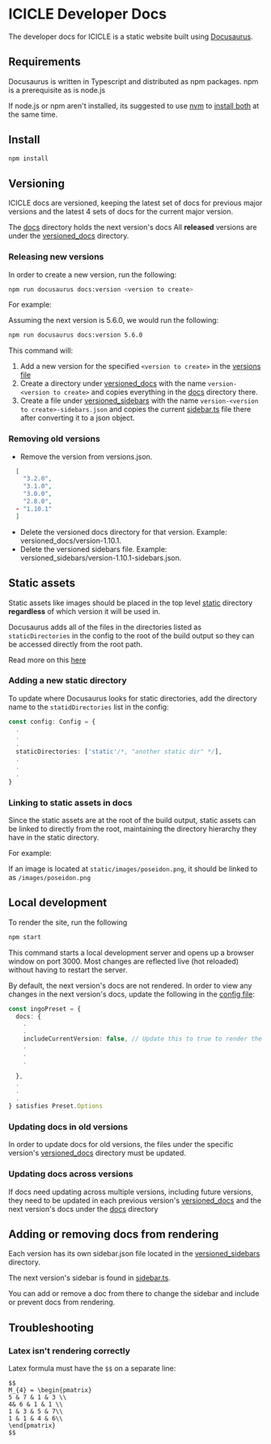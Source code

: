 # ICICLE Developer Docs

The developer docs for ICICLE is a static website built using [Docusaurus](https://docusaurus.io/).

## Requirements

Docusaurus is written in Typescript and distributed as npm packages. npm is a prerequisite as is node.js

If node.js or npm aren't installed, its suggested to use [nvm](https://github.com/nvm-sh/nvm?tab=readme-ov-file#installing-and-updating) to [install both](https://github.com/nvm-sh/nvm?tab=readme-ov-file#usage) at the same time.

## Install

```sh
npm install
```

## Versioning

ICICLE docs are versioned, keeping the latest set of docs for previous major versions and the latest 4 sets of docs for the current major version.

The [docs](./docs/) directory holds the next version's docs
All **released** versions are under the [versioned_docs](./versioned_docs/) directory.

### Releasing new versions

In order to create a new version, run the following:

```sh
npm run docusaurus docs:version <version to create>
```

For example:

Assuming the next version is 5.6.0, we would run the following:

```sh
npm run docusaurus docs:version 5.6.0
```

This command will:

1. Add a new version for the specified `<version to create>` in the [versions file](./versions.json)
2. Create a directory under [versioned_docs](./versioned_docs/) with the name `version-<version to create>` and copies everything in the [docs](./docs/) directory there.
3. Create a file under [versioned_sidebars](./versioned_sidebars/) with the name `version-<version to create>-sidebars.json` and copies the current [sidebar.ts](./sidebars.ts) file there after converting it to a json object.

### Removing old versions

- Remove the version from versions.json.

```json
  [
    "3.2.0",
    "3.1.0",
    "3.0.0",
    "2.8.0",
  - "1.10.1"
  ]
```

- Delete the versioned docs directory for that version. Example: versioned_docs/version-1.10.1.
- Delete the versioned sidebars file. Example: versioned_sidebars/version-1.10.1-sidebars.json.

## Static assets

Static assets like images should be placed in the top level [static](./static/) directory **regardless** of which version it will be used in.

Docusaurus adds all of the files in the directories listed as `staticDirectories` in the config to the root of the build output so they can be accessed directly from the root path.

Read more on this [here](https://docusaurus.io/docs/static-assets)

### Adding a new static directory

To update where Docusaurus looks for static directories, add the directory name to the `statidDirectories` list in the config:

```ts
const config: Config = {
  .
  .
  .
  staticDirectories: ['static'/*, "another static dir" */],
  .
  .
  .
}
```

### Linking to static assets in docs

Since the static assets are at the root of the build output, static assets can be linked to directly from the root, maintaining the directory hierarchy they have in the static directory.

For example:

If an image is located at `static/images/poseidon.png`, it should be linked to as `/images/poseidon.png`

## Local development

To render the site, run the following

```sh
npm start
```

This command starts a local development server and opens up a browser window on port 3000. Most changes are reflected live (hot reloaded) without having to restart the server.

By default, the next version's docs are not rendered. In order to view any changes in the next version's docs, update the following in the [config file](./docusaurus.config.ts):

```ts
const ingoPreset = {
  docs: {
    .
    .
    includeCurrentVersion: false, // Update this to true to render the next verion's docs
    .
    .
    .

  },
  .
  .
  .
} satisfies Preset.Options
```

### Updating docs in old versions

In order to update docs for old versions, the files under the specific version's [versioned_docs](./versioned_docs/) directory must be updated.

### Updating docs across versions

If docs need updating across multiple versions, including future versions, they need to be updated in each previous version's [versioned_docs](./versioned_docs/) and the next version's docs under the [docs](./docs/) directory

## Adding or removing docs from rendering

Each version has its own sidebar.json file located in the [versioned_sidebars](./versioned_sidebars/) directory.

The next version's sidebar is found in [sidebar.ts](./sidebars.ts).

You can add or remove a doc from there to change the sidebar and include or prevent docs from rendering.

## Troubleshooting

### Latex isn't rendering correctly

Latex formula must have the `$$` on a separate line:

```mdx
$$
M_{4} = \begin{pmatrix}
5 & 7 & 1 & 3 \\
4& 6 & 1 & 1 \\
1 & 3 & 5 & 7\\
1 & 1 & 4 & 6\\
\end{pmatrix}
$$
```
